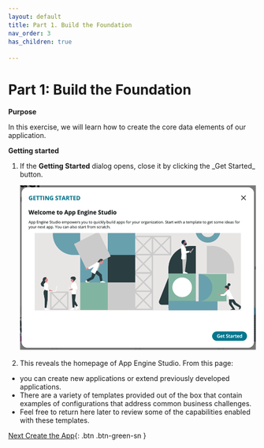 ```yaml
---
layout: default
title: Part 1. Build the Foundation
nav_order: 3
has_children: true

---
```


# Part 1: Build the Foundation

**Purpose**

In this exercise, we will learn how to create the core data elements of our application.

**Getting started**

1. If the  **Getting Started** dialog opens, close it by clicking the \_Get Started\_ button.

    ![relative](images/1_Getting_Started.png)

2. This reveals the homepage of App Engine Studio. From this page:

- you can create new applications or extend previously developed applications.
- There are a variety of templates provided out of the box that contain examples of configurations that address common business challenges.
- Feel free to return here later to review some of the capabilities enabled with these templates.


[Next Create the App](Part_1.1_Create_App.md){: .btn .btn-green-sn }